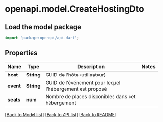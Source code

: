 # openapi.model.CreateHostingDto

## Load the model package
```dart
import 'package:openapi/api.dart';
```

## Properties
Name | Type | Description | Notes
------------ | ------------- | ------------- | -------------
**host** | **String** | GUID de l’hôte (utilisateur) | 
**event** | **String** | GUID de l’événement pour lequel l’hébergement est proposé | 
**seats** | **num** | Nombre de places disponibles dans cet hébergement | 

[[Back to Model list]](../README.md#documentation-for-models) [[Back to API list]](../README.md#documentation-for-api-endpoints) [[Back to README]](../README.md)


